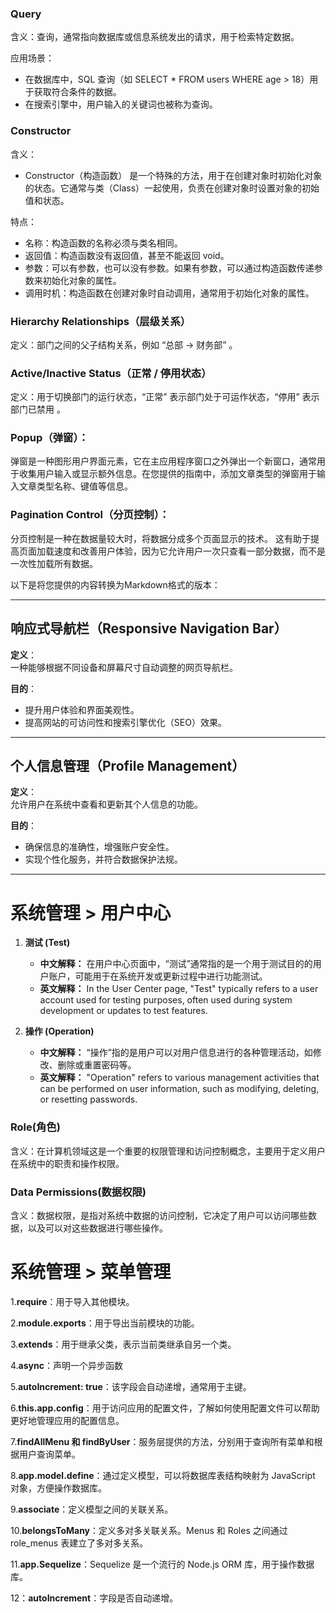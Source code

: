 ### Query

含义：查询，通常指向数据库或信息系统发出的请求，用于检索特定数据。

应用场景：
- 在数据库中，SQL 查询（如 SELECT * FROM users WHERE age > 18）用于获取符合条件的数据。
- 在搜索引擎中，用户输入的关键词也被称为查询。

### Constructor

含义：
- Constructor（构造函数） 是一个特殊的方法，用于在创建对象时初始化对象的状态。它通常与类（Class）一起使用，负责在创建对象时设置对象的初始值和状态。

特点：
- 名称：构造函数的名称必须与类名相同。
- 返回值：构造函数没有返回值，甚至不能返回 void。
- 参数：可以有参数，也可以没有参数。如果有参数，可以通过构造函数传递参数来初始化对象的属性。
- 调用时机：构造函数在创建对象时自动调用，通常用于初始化对象的属性。

### Hierarchy Relationships（层级关系）
定义：部门之间的父子结构关系，例如 “总部 → 财务部” 。
### Active/Inactive Status（正常 / 停用状态）
定义：用于切换部门的运行状态，“正常” 表示部门处于可运作状态，“停用” 表示部门已禁用 。

### Popup（弹窗）：
弹窗是一种图形用户界面元素，它在主应用程序窗口之外弹出一个新窗口，通常用于收集用户输入或显示额外信息。在您提供的指南中，添加文章类型的弹窗用于输入文章类型名称、键值等信息。

### Pagination Control（分页控制）：
分页控制是一种在数据量较大时，将数据分成多个页面显示的技术。
这有助于提高页面加载速度和改善用户体验，因为它允许用户一次只查看一部分数据，而不是一次性加载所有数据。

以下是将您提供的内容转换为Markdown格式的版本：

---

## 响应式导航栏（Responsive Navigation Bar）

**定义**：  
一种能够根据不同设备和屏幕尺寸自动调整的网页导航栏。

**目的**：
- 提升用户体验和界面美观性。
- 提高网站的可访问性和搜索引擎优化（SEO）效果。

---

## 个人信息管理（Profile Management）

**定义**：  
允许用户在系统中查看和更新其个人信息的功能。

**目的**：
- 确保信息的准确性，增强账户安全性。
- 实现个性化服务，并符合数据保护法规。

---
# 系统管理 > 用户中心
1. **测试 (Test)**
   - **中文解释：** 在用户中心页面中，“测试”通常指的是一个用于测试目的的用户账户，可能用于在系统开发或更新过程中进行功能测试。
   - **英文解释：** In the User Center page, "Test" typically refers to a user account used for testing purposes, often used during system development or updates to test features.

2. **操作 (Operation)**
   - **中文解释：** “操作”指的是用户可以对用户信息进行的各种管理活动，如修改、删除或重置密码等。
   - **英文解释：** "Operation" refers to various management activities that can be performed on user information, such as modifying, deleting, or resetting passwords.

### Role(角色)
含义：在计算机领域这是一个重要的权限管理和访问控制概念，主要用于定义用户在系统中的职责和操作权限。
### Data Permissions(数据权限)
含义：数据权限，是指对系统中数据的访问控制，它决定了用户可以访问哪些数据，以及可以对这些数据进行哪些操作。

# 系统管理 > 菜单管理

1.**require**：用于导入其他模块。

2.**module.exports**：用于导出当前模块的功能。

3.**extends**：用于继承父类，表示当前类继承自另一个类。

4.**async**：声明一个异步函数

5.**autoIncrement: true**：该字段会自动递增，通常用于主键。

6.**this.app.config**：用于访问应用的配置文件，了解如何使用配置文件可以帮助更好地管理应用的配置信息。

7.**findAllMenu 和 findByUser**：服务层提供的方法，分别用于查询所有菜单和根据用户查询菜单。

8.**app.model.define**：通过定义模型，可以将数据库表结构映射为 JavaScript 对象，方便操作数据库。

9.**associate**：定义模型之间的关联关系。

10.**belongsToMany**：定义多对多关联关系。Menus 和 Roles 之间通过 role_menus 表建立了多对多关系。

11.**app.Sequelize**：Sequelize 是一个流行的 Node.js ORM 库，用于操作数据库。

12：**autoIncrement**：字段是否自动递增。
